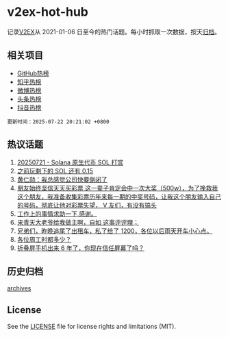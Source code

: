 # v2ex-hot-hub

 记录[V2EX](https://www.v2ex.com/)从 2021-01-06 日至今的热门话题。每小时抓取一次数据，按天[归档](archives)。
 
 ## 相关项目

- [GitHub热榜](https://github.com/snaildev/github-hot-hub)
- [知乎热榜](https://github.com/snaildev/zhihu-hot-hub)
- [微博热榜](https://github.com/snaildev/weibo-hot-hub)
- [头条热榜](https://github.com/snaildev/toutiao-hot-hub)
- [抖音热榜](https://github.com/snaildev/douyin-hot-hub)


 `更新时间：2025-07-22 20:21:02 +0800`

## 热议话题

1. [20250721 - Solana 原生代币 SOL 打赏](https://www.v2ex.com/t/1146865)
1. [之前玩剩下的 SOL 还有 0.15](https://www.v2ex.com/t/1146913)
1. [黄仁勋：我总感觉公司快要倒闭了](https://www.v2ex.com/t/1146774)
1. [朋友始终坚信天天买彩票 这一辈子肯定会中一次大奖（500w），为了挽救我这个朋友，我准备收集彩票历年来每一期的中奖号码，让我这个朋友输入自己的号码，彻底让他对彩票失望， V 友们，有没有搞头](https://www.v2ex.com/t/1146753)
1. [工作上的事情求助一下,感谢。](https://www.v2ex.com/t/1146820)
1. [来青天大老爷给我做主啊，自如 这事评评理；](https://www.v2ex.com/t/1146811)
1. [兄弟们，昨晚追尾了出租车，私了给了 1200，各位以后雨天开车小心点。](https://www.v2ex.com/t/1146817)
1. [各位周工时都多少？](https://www.v2ex.com/t/1146750)
1. [折叠屏手机出来 6 年了，你现在信任屏幕了吗？](https://www.v2ex.com/t/1146772)

## 历史归档

[archives](archives)

## License

See the [LICENSE](LICENSE) file for license rights and limitations (MIT).
